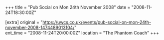 +++
title = "Pub Social on Mon 24th November 2008"
date = "2008-11-24T18:30:00Z"

[extra]
original = "https://uwcs.co.uk/events/pub-social-on-mon-24th-november-2008-1474489013104/"    
ent_time = "2008-11-24T20:00:00Z"
location = "The Phantom Coach"
+++



